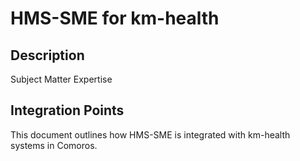 # HMS-SME for km-health

## Description

Subject Matter Expertise

## Integration Points

This document outlines how HMS-SME is integrated with km-health systems in Comoros.
